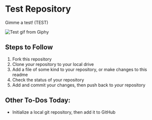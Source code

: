 # Test Repository

Gimme a test! (TEST)

![Test gif from Giphy](http://giphygifs.s3.amazonaws.com/media/gw3IWyGkC0rsazTi/giphy.gif)

## Steps to Follow

1. Fork this repository
2. Clone _your_ repository to your local drive
3. Add a file of some kind to your repository, or make changes to this readme
4. Check the status of your repository
5. Add and commit your changes, then push back to _your_ repository

## Other To-Dos Today:

- Initialize a local git repository, then add it to GitHub
